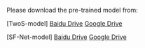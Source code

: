Please download the pre-trained model from:

[TwoS-model]
[Baidu Drive](https://pan.baidu.com/s/1MkKxmOPc6itCDpOfyaIKyA)
[Google Drive](https://drive.google.com/open?id=1vXTjW8MjW4308j1HM1Y_MBpUxmcX3I2k)

[SF-Net-model]
[Baidu Drive](https://pan.baidu.com/s/1IAdy6XL3FqTKyImx1gJpcw)
[Google Drive](https://drive.google.com/open?id=1qg5nYt-KKGHF0_dOjQzw3JgjuHPUq_Wd)

